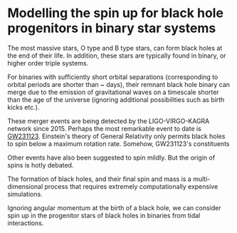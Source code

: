 # Modelling the spin up for black hole progenitors in binary star systems

The most massive stars, O type and B type stars, can form black holes at the end of their life. In addition, these stars are typically found in binary, or higher order triple systems.

For binaries with sufficiently short orbital separations (corresponding to orbital periods are shorter than ~ days), their remnant black hole binary can merge due to the emission of gravitational waves on a timescale shorter than the age of the universe (ignoring additional possibilities such as birth kicks etc.).

These merger events are being detected by the LIGO-VIRGO-KAGRA network since 2015. Perhaps the most remarkable event to date is [GW231123](https://www.nature.com/articles/d41586-025-02212-7). Einstein's theory of General Relativity only permits black holes to spin below a maximum rotation rate. Somehow, GW231123's constituents

Other events have also been suggested to spin mildly. But the origin of spins is hotly debated. 

The formation of black holes, and their final spin and mass is a multi-dimensional process that requires extremely computationally expensive simulations. 

Ignoring angular momentum at the birth of a black hole, we can consider spin up in the progenitor stars of black holes in binaries from tidal interactions.

